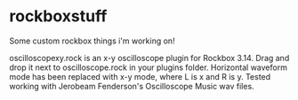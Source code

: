 # rockboxstuff
Some custom rockbox things i'm working on!

oscilloscopexy.rock is an x-y oscilloscope plugin for Rockbox 3.14. Drag and drop it next to oscilloscope.rock in your plugins folder.
Horizontal waveform mode has been replaced with x-y mode, where L is x and R is y. Tested working with Jerobeam Fenderson's Oscilloscope Music wav files.
